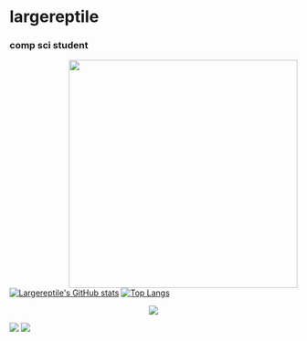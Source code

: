 # largereptile

### comp sci student

<img height="400" width="400" align="right" src="https://avatars.githubusercontent.com/u/22501149?v=4">

[![Largereptile's GitHub stats](https://github-readme-stats.vercel.app/api?username=largereptile&theme=synthwave&&show_icons=true)](https://github.com/anuraghazra/github-readme-stats)
[![Top Langs](https://github-readme-stats.vercel.app/api/top-langs/?username=largereptile&?&hide=jupyter%20notebook&theme=synthwave)](https://github.com/anuraghazra/github-readme-stats)

<p align="center" >  
  <a href="https://github.com/kittinan/spotify-github-profile"> 
    <img  src="https://spotify-github-profile.vercel.app/api/view?uid=8574zcgnmz5jsmfpsk0wzmk53&cover_image=true&theme=novatorem"/>
  </a>
</p>

![](https://komarev.com/ghpvc/?username=largereptile&style=flat-square&color=blue)
![](https://hit.yhype.me/github/profile?user_id=22501149)

